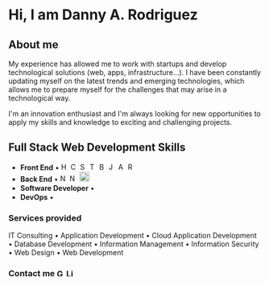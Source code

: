 # Hi, I am Danny A. Rodriguez

## About me
My experience has allowed me to work with startups and develop technological solutions (web, apps, infrastructure...). I have been constantly updating myself on the latest trends and emerging technologies, which allows me to prepare myself for the challenges that may arise in a technological way.

I'm an innovation enthusiast and I'm always looking for new opportunities to apply my skills and knowledge to exciting and challenging projects.


## Full Stack Web Development Skills
- **Front End** • <img width="15" src="https://www.cdnlogo.com/logos/h/84/html.svg" alt="Html" /> <img width="15" src="https://www.cdnlogo.com/logos/c/18/css.svg" alt="CSS" /> <img width="15" src="https://www.cdnlogo.com/logos/s/90/sass.svg" alt="Sass"> <img width="15" src="https://www.cdnlogo.com/logos/t/58/tailwind-css.svg" alt="Tailwind"> <img width="15" src="https://www.cdnlogo.com/logos/b/74/bootstrap-5.svg" alt="Bootstrap"> <img width="15" src="https://www.cdnlogo.com/logos/j/69/javascript.svg" alt="Js" /> <img width="15" src="https://www.cdnlogo.com/logos/a/51/angular.svg" alt="Angular" /> <img width="15" src="https://www.cdnlogo.com/logos/r/63/react.svg" alt="React" />
- **Back End** • <img width="15" src="https://www.cdnlogo.com/logos/n/80/next-js.svg" alt="Next JS" /> <img width="15" src="https://www.cdnlogo.com/logos/n/94/nodejs-icon.svg" alt="Nodejs" /> <img width="20" src="https://www.cdnlogo.com/logos/p/71/php.svg" alt="Php" /> <img width="15" src="https://www.cdnlogo.com/logos/m/78/mysql.svg"> <img width="15" src="https://www.cdnlogo.com/logos/p/93/postgresql.svg"> 
- **Software Developer** • <img width="15" src="https://www.cdnlogo.com/logos/c/70/csharp.svg"> <img width="15" src="https://static.cdnlogo.com/logos/c/1/c-plus-plus.svg"> <img width="15" src="https://www.cdnlogo.com/logos/m/21/microsoft-sql-server.svg"> <img width="15" src="https://www.cdnlogo.com/logos/d/6/dot-net-core.svg"> <img width="15" src="https://www.cdnlogo.com/logos/b/67/blazor.svg">
- **DevOps**  • <img width="15" src="https://www.cdnlogo.com/logos/a/19/aws.svg"> <img width="15" src="https://www.cdnlogo.com/logos/a/12/azure.svg">
<!-- <a href="https://cdnlogo.com/logo/azure_30734.html"><img src="https://www.cdnlogo.com/logos/a/46/azure.svg"></a> -->


### Services provided
IT Consulting • Application Development • Cloud Application Development • Database Development • Information Management • Information Security • Web Design • Web Development

### Contact me   <a href="mailto:dandemslay@gmail.com"><img width="15" src="https://www.cdnlogo.com/logos/o/14/official-gmail-icon-2020.svg" alt="Gmail" /></a> <a href="https://www.linkedin.com/in/danny-rodriguez-0b9aaa54/"><img width="15" src="https://www.cdnlogo.com/logos/l/66/linkedin-icon.svg" alt="LinkedIn" /></a>
<!--
**DannyRodriguezFSWD/DannyRodriguezFSWD** is a ✨ _special_ ✨ repository because its `README.md` (this file) appears on your GitHub profile.

Here are some ideas to get you started:

- 🔭 I’m currently working on ...
- 🌱 I’m currently learning ...
- 👯 I’m looking to collaborate on ...
- 🤔 I’m looking for help with ...
- 💬 Ask me about ...
- 📫 How to reach me: ...
- 😄 Pronouns: ...
- ⚡ Fun fact: ...
-->
